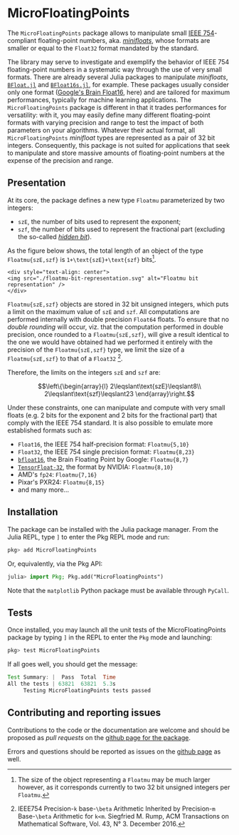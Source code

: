# MicroFloatingPoints

The `MicroFloatingPoints` package allows to manipulate small [IEEE 754](https://en.wikipedia.org/wiki/IEEE_754)-compliant floating-point numbers, aka. [*minifloats*](https://en.wikipedia.org/wiki/Minifloat), whose formats are smaller or equal to the `Float32` format mandated by the standard.

The library may serve to investigate and exemplify the behavior of IEEE 754 floating-point numbers in a systematic way through the use of very small formats. 
There are already several Julia packages to manipulate *minifloats*, [`BFloat.jl`](https://github.com/tkgunaratne/BFloat.jl) and [`BFloat16s.jl`](https://github.com/JuliaMath/BFloat16s.jl), for example. These packages usually consider only one format ([Google's Brain Float16](https://cloud.google.com/tpu/docs/bfloat16), here) and are tailored for maximum performances, typically for machine learning applications. The `MicroFloatingPoints` package is different in that it trades performances for versatility: with it, you may easily define many different floating-point formats with varying precision and range to  test the impact of both parameters on your algorithms. 
Whatever their actual format, all  `MicroFloatingPoints` *minifloat* types are represented as a pair of 32 bit integers. Consequently, this package is not suited for applications that seek to manipulate and store massive amounts of floating-point numbers at the expense of the precision and range.

## Presentation

At its core, the package defines a new type `Floatmu` parameterized by two integers:

- `szE`, the number of bits used to represent the exponent;
- `szf`, the number of bits used to represent the fractional part (excluding the so-called [*hidden bit*](https://en.wikipedia.org/wiki/Significand#The_hidden_bit_in_floating_point)).

As the figure below shows, the total length of an object of the type `Floatmu{szE,szf}` is ``1+\text{szE}+\text{szf}`` bits[^1].

[^1]: The size of the object representing a `Floatmu` may be much larger however, as it corresponds currently to two 32 bit unsigned integers per `Floatmu`.

```@raw html
<div style="text-align: center">
<img src="./floatmu-bit-representation.svg" alt="Floatmu bit representation" />
</div>
```

`Floatmu{szE,szf}` objects are stored in 32 bit unsigned integers, which puts a limit on the maximum value of `szE` and `szf`. All computations are performed internally with double precision `Float64` floats. To ensure that no *double rounding* will occur, viz. that the computation performed in double precision, once rounded to a `Floatmu{szE,szf}`, will give a result identical to the one we would have obtained had we performed it entirely with the precision of the `Floatmu{szE,szf}` type, we limit the size of a `Floatmu{szE,szf}` to that of a `Float32` [^Rump2016].

[^Rump2016]: IEEE754 Precision-``k`` base-``\beta`` Arithmetic Inherited by Precision-``m`` Base-``\beta`` Arithmetic for ``k<m``. Siegfried M. Rump, ACM Transactions on Mathematical Software, Vol. 43, N° 3. December 2016.

Therefore, the limits on the integers `szE` and `szf` are:

```math
\left\{\begin{array}{l}
2\leqslant\text{szE}\leqslant8\\
2\leqslant\text{szf}\leqslant23
\end{array}\right.
```

Under these constraints, one can manipulate and compute with very small floats (e.g. 2 bits for the exponent and 2 bits for the fractional part) that comply with the IEEE 754 standard.
It is also possible to emulate more established formats such as:

- `Float16`, the IEEE 754 half-precision format: `Floatmu{5,10}`
- `Float32`, the IEEE 754 single precision format: `Floatmu{8,23}`
- [`bfloat16`](https://en.wikipedia.org/wiki/Bfloat16_floating-point_format), the Brain Floating Point by Google: `Floatmu{8,7}`
- [`TensorFloat-32`](https://blogs.nvidia.com/blog/2020/05/14/tensorfloat-32-precision-format/), the format by NVIDIA: `Floatmu{8,10}`
- AMD's `fp24`: `Floatmu{7,16}`
- Pixar's PXR24: `Floatmu{8,15}`
- and many more…

## Installation

The package can be installed with the Julia package manager. From the Julia REPL, type `]` to enter the Pkg REPL mode and run:

```julia
pkg> add MicroFloatingPoints
```

Or, equivalently, via the Pkg API:

```julia
julia> import Pkg; Pkg.add("MicroFloatingPoints")
```

Note that the `matplotlib` Python package must be available through `PyCall`.


## Tests

Once installed, you may launch all the unit tests of the MicroFloatingPoints package by typing `]` in the REPL to enter the `Pkg` mode and launching:

```julia
pkg> test MicroFloatingPoints
```

If all goes well, you should get the message:

```julia
Test Summary: |  Pass  Total  Time
All the tests | 63821  63821  5.3s
     Testing MicroFloatingPoints tests passed 

```

## Contributing and reporting issues

Contributions to the code or the documentation are welcome and should be proposed as *pull requests* on the [github page for the package](https://github.com/goualard-f/MicroFloatingPoints.jl/pulls). 

Errors and questions should be reported as issues on the [github page](https://github.com/goualard-f/MicroFloatingPoints.jl/issues) as well.

